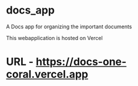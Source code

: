 # docs_app
 A Docs app for organizing the important documents


  This webapplication is hosted on Vercel

  # URL - https://docs-one-coral.vercel.app
